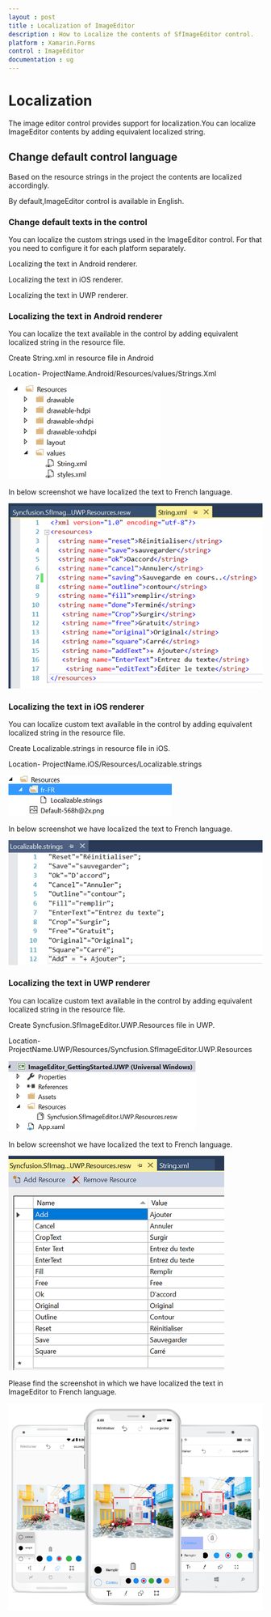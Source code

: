 ```yaml
---
layout : post
title : Localization of ImageEditor
description : How to Localize the contents of SfImageEditor control.
platform : Xamarin.Forms
control : ImageEditor
documentation : ug
---
```


# Localization

The image editor control provides support for localization.You can localize ImageEditor contents by adding equivalent localized string.

## Change default control language

Based on the resource strings in the project the contents are localized accordingly.

By default,ImageEditor control is available in English.

### Change default texts in the control

You can localize the custom strings used in the ImageEditor control. For that you need to configure it for each platform separately.

Localizing the text in Android renderer.

Localizing the text in iOS renderer.

Localizing the text in UWP renderer.

### Localizing the text in Android renderer

You can localize the text available in the control by adding equivalent localized string in the resource file.

Create String.xml in resource file in Android

Location- ProjectName.Android/Resources/values/Strings.Xml

![SfImageEditor](ImageEditor_images/androidstrings.png)

In below screenshot we have localized the text  to French language.

![SfImageEditor](ImageEditor_images/androidresources.png)

### Localizing the text in iOS renderer

You can localize custom text available in the control by adding equivalent localized string in the resource file.

Create Localizable.strings in resource file in iOS.

Location- ProjectName.iOS/Resources/Localizable.strings

![SfImageEditor](ImageEditor_images/iosresources.png)

In below screenshot we have localized the text to French language.

![SfImageEditor](ImageEditor_images/ioslocalizable.png)

### Localizing the text in UWP renderer

You can localize custom text available in the control by adding equivalent localized string in the resource file.

Create Syncfusion.SfImageEditor.UWP.Resources file in UWP.

Location- ProjectName.UWP/Resources/Syncfusion.SfImageEditor.UWP.Resources 

![SfImageEditor](ImageEditor_images/uwpresw.png)

In below screenshot we have localized the text to French language.

![SfImageEditor](ImageEditor_images/uwpresources.png)

Please find the screenshot in which we have localized the text in ImageEditor to French language.

![SfImageEditor](ImageEditor_images/imageframe.png)


 




